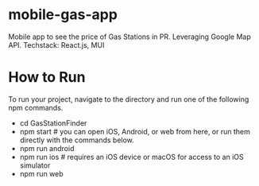 # mobile-gas-app
Mobile app to see the price of Gas Stations in PR. Leveraging Google Map API. Techstack: React.js, MUI


# How to Run
To run your project, navigate to the directory and run one of the following npm commands.

- cd GasStationFinder
- npm start # you can open iOS, Android, or web from here, or run them directly with the commands below.
- npm run android
- npm run ios # requires an iOS device or macOS for access to an iOS simulator
- npm run web